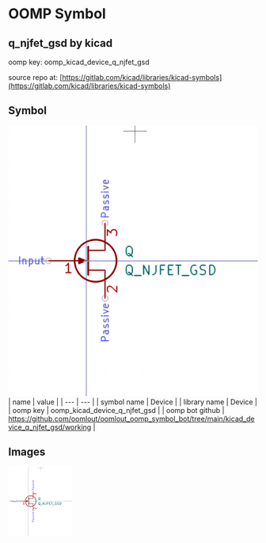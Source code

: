 # OOMP Symbol  
## q_njfet_gsd  by kicad  
  
oomp key: oomp_kicad_device_q_njfet_gsd  
  
source repo at: [https://gitlab.com/kicad/libraries/kicad-symbols](https://gitlab.com/kicad/libraries/kicad-symbols)  
## Symbol  
  
[![working.png](working_600.png)](working.png)  
| name | value | 
| --- | --- | 
| symbol name | Device | 
| library name | Device | 
| oomp key | oomp_kicad_device_q_njfet_gsd | 
| oomp bot github | https://github.com/oomlout/oomlout_oomp_symbol_bot/tree/main/kicad_device_q_njfet_gsd/working | 
## Images  
  
[![working.png](working_140.png)](working.png)  

